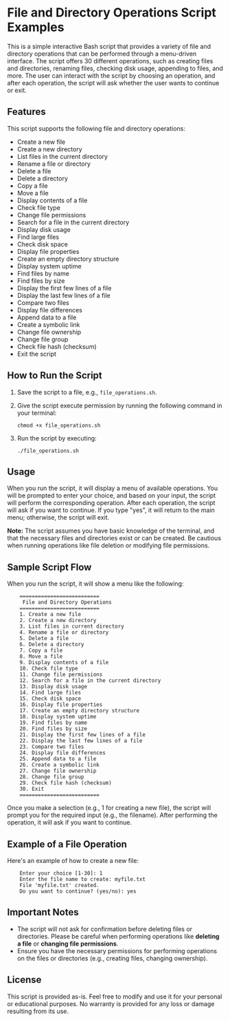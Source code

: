 File and Directory Operations Script Examples
====================================

This is a simple interactive Bash script that provides a variety of file and directory operations that can be performed through a menu-driven interface. The script offers 30 different operations, such as creating files and directories, renaming files, checking disk usage, appending to files, and more. The user can interact with the script by choosing an operation, and after each operation, the script will ask whether the user wants to continue or exit.

Features
--------

This script supports the following file and directory operations:

*   Create a new file
*   Create a new directory
*   List files in the current directory
*   Rename a file or directory
*   Delete a file
*   Delete a directory
*   Copy a file
*   Move a file
*   Display contents of a file
*   Check file type
*   Change file permissions
*   Search for a file in the current directory
*   Display disk usage
*   Find large files
*   Check disk space
*   Display file properties
*   Create an empty directory structure
*   Display system uptime
*   Find files by name
*   Find files by size
*   Display the first few lines of a file
*   Display the last few lines of a file
*   Compare two files
*   Display file differences
*   Append data to a file
*   Create a symbolic link
*   Change file ownership
*   Change file group
*   Check file hash (checksum)
*   Exit the script

How to Run the Script
---------------------

1.  Save the script to a file, e.g., `file_operations.sh`.
2.  Give the script execute permission by running the following command in your terminal:
    
        chmod +x file_operations.sh
    
3.  Run the script by executing:
    
        ./file_operations.sh
    

Usage
-----

When you run the script, it will display a menu of available operations. You will be prompted to enter your choice, and based on your input, the script will perform the corresponding operation. After each operation, the script will ask if you want to continue. If you type "yes", it will return to the main menu; otherwise, the script will exit.

**Note:** The script assumes you have basic knowledge of the terminal, and that the necessary files and directories exist or can be created. Be cautious when running operations like file deletion or modifying file permissions.

Sample Script Flow
------------------

When you run the script, it will show a menu like the following:

    
        ==========================
         File and Directory Operations
        ==========================
        1. Create a new file
        2. Create a new directory
        3. List files in current directory
        4. Rename a file or directory
        5. Delete a file
        6. Delete a directory
        7. Copy a file
        8. Move a file
        9. Display contents of a file
        10. Check file type
        11. Change file permissions
        12. Search for a file in the current directory
        13. Display disk usage
        14. Find large files
        15. Check disk space
        16. Display file properties
        17. Create an empty directory structure
        18. Display system uptime
        19. Find files by name
        20. Find files by size
        21. Display the first few lines of a file
        22. Display the last few lines of a file
        23. Compare two files
        24. Display file differences
        25. Append data to a file
        26. Create a symbolic link
        27. Change file ownership
        28. Change file group
        29. Check file hash (checksum)
        30. Exit
        ==========================
        

Once you make a selection (e.g., 1 for creating a new file), the script will prompt you for the required input (e.g., the filename). After performing the operation, it will ask if you want to continue.

Example of a File Operation
---------------------------

Here's an example of how to create a new file:

    
        Enter your choice [1-30]: 1
        Enter the file name to create: myfile.txt
        File 'myfile.txt' created.
        Do you want to continue? (yes/no): yes
        

Important Notes
---------------

*   The script will not ask for confirmation before deleting files or directories. Please be careful when performing operations like **deleting a file** or **changing file permissions**.
*   Ensure you have the necessary permissions for performing operations on the files or directories (e.g., creating files, changing ownership).

License
-------

This script is provided as-is. Feel free to modify and use it for your personal or educational purposes. No warranty is provided for any loss or damage resulting from its use.